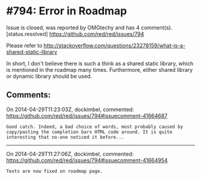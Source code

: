 
#794: Error in Roadmap
================================================================================
Issue is closed, was reported by OMGtechy and has 4 comment(s).
[status.resolved]
<https://github.com/red/red/issues/794>

Please refer to http://stackoverflow.com/questions/23278159/what-is-a-shared-static-library

In short, I don't believe there is such a think as a shared static library, which is mentioned in the roadmap many times. Furthermore, either shared library or dynamic library should be used.



Comments:
--------------------------------------------------------------------------------

On 2014-04-29T11:23:03Z, dockimbel, commented:
<https://github.com/red/red/issues/794#issuecomment-41664687>

    Good catch. Indeed, a bad choice of words, most probably caused by copy/pasting the completion bars HTML code around. It is quite interesting that no-one noticed it before...

--------------------------------------------------------------------------------

On 2014-04-29T11:27:06Z, dockimbel, commented:
<https://github.com/red/red/issues/794#issuecomment-41664954>

    Texts are now fixed on roadmap page.

